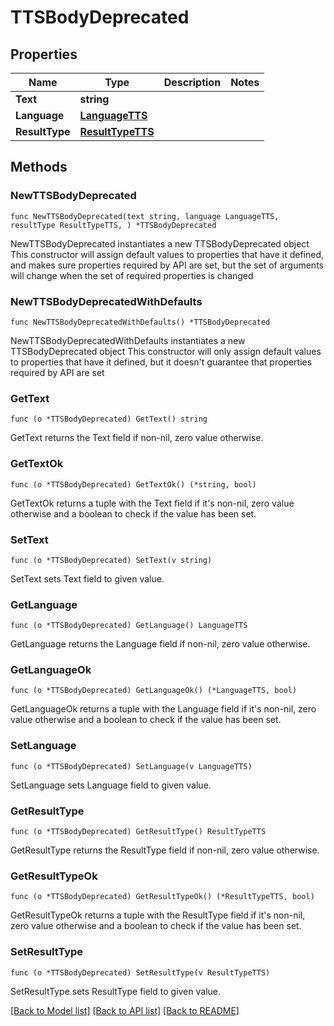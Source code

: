 # TTSBodyDeprecated

## Properties

Name | Type | Description | Notes
------------ | ------------- | ------------- | -------------
**Text** | **string** |  | 
**Language** | [**LanguageTTS**](LanguageTTS.md) |  | 
**ResultType** | [**ResultTypeTTS**](ResultTypeTTS.md) |  | 

## Methods

### NewTTSBodyDeprecated

`func NewTTSBodyDeprecated(text string, language LanguageTTS, resultType ResultTypeTTS, ) *TTSBodyDeprecated`

NewTTSBodyDeprecated instantiates a new TTSBodyDeprecated object
This constructor will assign default values to properties that have it defined,
and makes sure properties required by API are set, but the set of arguments
will change when the set of required properties is changed

### NewTTSBodyDeprecatedWithDefaults

`func NewTTSBodyDeprecatedWithDefaults() *TTSBodyDeprecated`

NewTTSBodyDeprecatedWithDefaults instantiates a new TTSBodyDeprecated object
This constructor will only assign default values to properties that have it defined,
but it doesn't guarantee that properties required by API are set

### GetText

`func (o *TTSBodyDeprecated) GetText() string`

GetText returns the Text field if non-nil, zero value otherwise.

### GetTextOk

`func (o *TTSBodyDeprecated) GetTextOk() (*string, bool)`

GetTextOk returns a tuple with the Text field if it's non-nil, zero value otherwise
and a boolean to check if the value has been set.

### SetText

`func (o *TTSBodyDeprecated) SetText(v string)`

SetText sets Text field to given value.


### GetLanguage

`func (o *TTSBodyDeprecated) GetLanguage() LanguageTTS`

GetLanguage returns the Language field if non-nil, zero value otherwise.

### GetLanguageOk

`func (o *TTSBodyDeprecated) GetLanguageOk() (*LanguageTTS, bool)`

GetLanguageOk returns a tuple with the Language field if it's non-nil, zero value otherwise
and a boolean to check if the value has been set.

### SetLanguage

`func (o *TTSBodyDeprecated) SetLanguage(v LanguageTTS)`

SetLanguage sets Language field to given value.


### GetResultType

`func (o *TTSBodyDeprecated) GetResultType() ResultTypeTTS`

GetResultType returns the ResultType field if non-nil, zero value otherwise.

### GetResultTypeOk

`func (o *TTSBodyDeprecated) GetResultTypeOk() (*ResultTypeTTS, bool)`

GetResultTypeOk returns a tuple with the ResultType field if it's non-nil, zero value otherwise
and a boolean to check if the value has been set.

### SetResultType

`func (o *TTSBodyDeprecated) SetResultType(v ResultTypeTTS)`

SetResultType sets ResultType field to given value.



[[Back to Model list]](../README.md#documentation-for-models) [[Back to API list]](../README.md#documentation-for-api-endpoints) [[Back to README]](../README.md)


